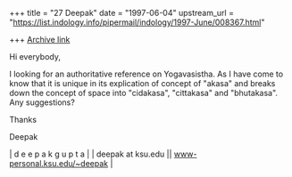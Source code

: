 +++
title = "27 Deepak"
date = "1997-06-04"
upstream_url = "https://list.indology.info/pipermail/indology/1997-June/008367.html"

+++
[Archive link](https://list.indology.info/pipermail/indology/1997-June/008367.html)

Hi everybody,

I  looking for an authoritative
reference on Yogavasistha. As I have come
to know that it is unique in its explication of 
concept of "akasa"  and breaks down the
concept of space into "cidakasa", "cittakasa"
 and "bhutakasa". Any suggestions?

Thanks

Deepak

| d   e   e   p   a   k         g   u   p   t   a |
| deepak at ksu.edu  || www-personal.ksu.edu/~deepak |









